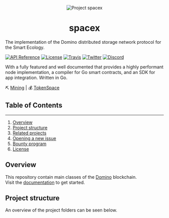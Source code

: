 <p align="center">
  <a>
    <img src="https://github.com/DominoNetwork/spacex/blob/master/documentation/img/space-x0.png" alt="Project spacex"/>
  </a>
</p>

<h1 align="center">spacex</h1> 

The implementation of the Domino distributed storage network protocol for the Smart Ecology.

[![API Reference](
https://camo.githubusercontent.com/915b7be44ada53c290eb157634330494ebe3e30a/68747470733a2f2f676f646f632e6f72672f6769746875622e636f6d2f676f6c616e672f6764646f3f7374617475732e737667
)]()
[![License](https://img.shields.io/badge/license-Apache2\.0-green.svg)](LICENSE)
[![Travis](http://img.shields.io/travis/{DominoNetwork}/{space-X}.svg)](https://app.travis-ci.com/github/DominoNetwork/space-X)
[![Twitter](https://img.shields.io/badge/twitter-@Domino_GLOBAL-00BFFF.svg)](https://twitter.com/Domino_GLOBAL)
[![Discord](https://img.shields.io/badge/discord-join%20chat-blue.svg)](https://discord.gg/nthXNEv)

With a fully featured and well documented that provides a highly performant node implementation, a compiler for Go smart contracts, and an SDK for app integration. Written in Go.

⛏️ [Mining]()      |      💰  [TokenSpace](https://github.com/stitchKelsep/tokenspace)




## Table of Contents

------
1. [Overview](#overview)
2. [Project structure](#project-structure)
3. [Related projects](#related-projects)
4. [Opening a new issue](#opening-a-new-issue)  
5. [Bounty program](#bounty-program)
6. [License](#license)

## Overview
This repository contain main classes of the 
[Domino](https://domino-chain.com/) blockchain.   
Visit the [documentation]() to get started.

## Project structure
An overview of the project folders can be seen below.
